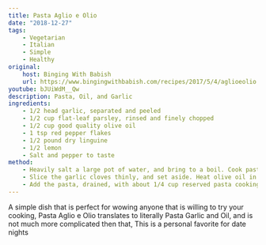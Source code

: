```yaml
---
title: Pasta Aglio e Olio
date: "2018-12-27"
tags: 
    - Vegetarian
    - Italian
    - Simple
    - Healthy
original: 
    host: Binging With Babish
    url: https://www.bingingwithbabish.com/recipes/2017/5/4/aglioeolio
youtube: bJUiWdM__Qw
description: Pasta, Oil, and Garlic
ingredients:
    - 1/2 head garlic, separated and peeled
    - 1/2 cup flat-leaf parsley, rinsed and finely chopped
    - 1/2 cup good quality olive oil
    - 1 tsp red pepper flakes
    - 1/2 pound dry linguine
    - 1/2 lemon
    - Salt and pepper to taste
method:
    - Heavily salt a large pot of water, and bring to a boil. Cook pasta until slightly underdone while completing the steps below.
    - Slice the garlic cloves thinly, and set aside. Heat olive oil in a large sauté pan over medium heat until barely shimmering. Add sliced garlic, stirring constantly, until softened and turning golden on the edges. Add the red pepper flakes and lower the heat to medium-low.
    - Add the pasta, drained, with about 1/4 cup reserved pasta cooking water. Squeeze lemon juice over top, and mix into the pasta with the fresh parsley. If sauce is too watery, continue to cook for 1-3 minutes, until pasta has absorbed more liquid. Season with salt and pepper, and serve.
---
```


A simple dish that is perfect for wowing anyone that is willing to try your cooking, Pasta Aglio e Olio translates to literally Pasta Garlic and Oil, and is not much more complicated then that, This is a personal favorite for date nights


